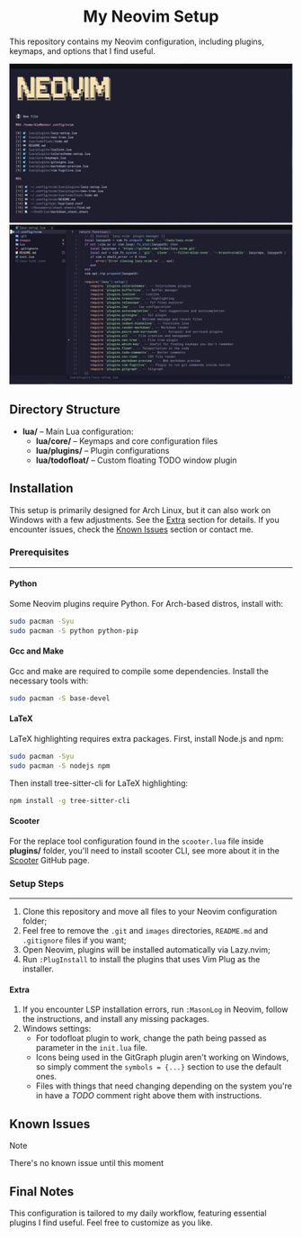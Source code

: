 <h1 align="center">My Neovim Setup</h1>

This repository contains my Neovim configuration, including plugins, keymaps, and options that I find useful.

![Catppuccin menu](./images/catppuccin-menu.png) 
![Syntax highlight](./images/syntax-highlight-and-neotree.png) 

## Directory Structure

- **lua/** – Main Lua configuration:
    - **lua/core/** – Keymaps and core configuration files
    - **lua/plugins/** – Plugin configurations
    - **lua/todofloat/** – Custom floating TODO window plugin

## Installation

This setup is primarily designed for Arch Linux, but it can also work on Windows with a few adjustments. See the [Extra](#extra) section for details.
If you encounter issues, check the [Known Issues](#known-issues) section or contact me.

### Prerequisites
---

#### Python

Some Neovim plugins require Python. For Arch-based distros, install with:

```bash
sudo pacman -Syu
sudo pacman -S python python-pip
```

#### Gcc and Make

Gcc and make are required to compile some dependencies. Install the necessary tools with:

```bash
sudo pacman -S base-devel
```

#### LaTeX

LaTeX highlighting requires extra packages. First, install Node.js and npm:

```bash
sudo pacman -Syu
sudo pacman -S nodejs npm
```

Then install tree-sitter-cli for LaTeX highlighting:

```bash
npm install -g tree-sitter-cli
```

#### Scooter

For the replace tool configuration found in the `scooter.lua` file inside **plugins/** folder, you'll need to install scooter CLI, see more about it in the [Scooter](https://github.com/thomasschafer/scooter) GitHub page.

### Setup Steps
---

1. Clone this repository and move all files to your Neovim configuration folder;
2. Feel free to remove the `.git` and `images` directories, `README.md` and `.gitignore` files if you want;
3. Open Neovim, plugins will be installed automatically via Lazy.nvim;
4. Run `:PlugInstall` to install the plugins that uses Vim Plug as the installer.

#### Extra

1. If you encounter LSP installation errors, run `:MasonLog` in Neovim, follow the instructions, and install any missing packages.
2. Windows settings:
    - For todofloat plugin to work, change the path being passed as parameter in the `init.lua` file.
    - Icons being used in the GitGraph plugin aren't working on Windows, so simply comment the `symbols = {...}` section to use the default ones.
    - Files with things that need changing depending on the system you're in have a *TODO* comment right above them with instructions.

## Known Issues

> [!NOTE]
> There's no known issue until this moment

## Final Notes

This configuration is tailored to my daily workflow, featuring essential plugins I find useful. Feel free to customize as you like.

